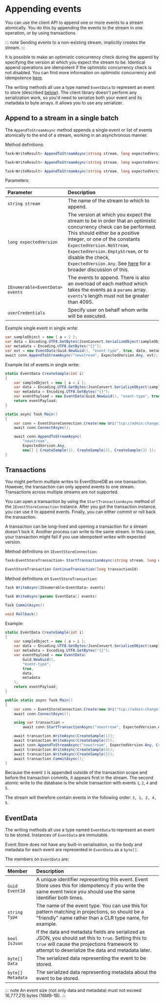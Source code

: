 # Appending events

You can use the client API to append one or more events to a stream atomically. You do this by appending the events to the stream in one operation, or by using transactions.

::: note
Sending events to a non-existing stream, implicitly creates the stream.
:::

It is possible to make an optimistic concurrency check during the append by specifying the version at which you expect the stream to be. Identical append operations are idempotent if the optimistic concurrency check is not disabled. You can find more information on optimistic concurrency and idempotence [here](optimistic-concurrency-and-idempotence.md).

The writing methods all use a type named `EventData` to represent an event to store (described [below](#eventdata)). The client library doesn't perform any serialization work, so you'd need to serialize both your event and its metadata to byte arrays. It allows you to use any serializer.

## Append to a stream in a single batch

The `AppendToStreamAsync` method appends a single event or list of events atomically to the end of a stream, working in an asynchronous manner.

Method definitions:

```csharp
Task<WriteResult> AppendToStreamAsync(string stream, long expectedVersion, params EventData[] events)
```

```csharp
Task<WriteResult> AppendToStreamAsync(string stream, long expectedVersion, UserCredentials userCredentials, params EventData[] events)
```

```csharp
Task<WriteResult> AppendToStreamAsync(string stream, long expectedVersion, IEnumerable<EventData> events)
```

Parameters:

| Parameter | Description |
| :------------------------------ | :------------- |
| `string stream` | The name of the stream to which to append. |
| `long expectedVersion` | The version at which you expect the stream to be in order that an optimistic concurrency check can be performed. This should either be a positive integer, or one of the constants `ExpectedVersion.NoStream`, `ExpectedVersion.EmptyStream`, or to disable the check, `ExpectedVersion.Any`. See [here](optimistic-concurrency-and-idempotence.md) for a broader discussion of this. |
| `IEnumerable<EventData> events` | The events to append. There is also an overload of each method which takes the events as a `params` array. `events`'s length must not be greater than 4095.|
| `userCredentials` | Specify user on behalf whom write will be executed. |

Example single event in single write:

```csharp
var sampleObject = new { a = 2 };
var data = Encoding.UTF8.GetBytes(JsonConvert.SerializeObject(sampleObject));
var metadata = Encoding.UTF8.GetBytes("{}");
var evt = new EventData(Guid.NewGuid(), "event-type", true, data, metadata);
await conn.AppendToStreamAsync("newstream", ExpectedVersion.Any, evt);
```

Example list of events in single write:

```csharp
static EventData CreateSample(int i)
{
    var sampleObject = new { a = i };
    var data = Encoding.UTF8.GetBytes(JsonConvert.SerializeObject(sampleObject));
    var metadata = Encoding.UTF8.GetBytes("{}");
    var eventPayload = new EventData(Guid.NewGuid(), "event-type", true, data, metadata);
    return eventPayload;
}

static async Task Main()
{
    var conn = EventStoreConnection.Create(new Uri("tcp://admin:changeit@localhost:1113"));
    await conn.ConnectAsync();

    await conn.AppendToStreamAsync(
        "newstream", 
        ExpectedVersion.Any, 
        new[] { CreateSample(1), CreateSample(2), CreateSample(3) });
}
```

## Transactions

You might perform multiple writes to EventStoreDB as one transaction. However, the transaction can only append events to one stream. Transactions across multiple streams are not supported.

You can open a transaction by using the `StartTransactionAsync` method of the `IEventStoreConnection` instance. After you got the transaction instance, you can use it to append events. Finally, you can either commit or roll back the transaction.

A transaction can be long-lived and opening a transaction for a stream doesn't lock it. Another process can write to the same stream. In this case, your transaction might fail if you use idempotent writes with expected version.

Method definitions on `IEventStoreConnection`:

```csharp
Task<EventStoreTransaction> StartTransactionAsync(string stream, long expectedVersion)
```

```csharp
EventStoreTransaction ContinueTransaction(long transactionId)
```

Method definitions on `EventStoreTransaction`:

```csharp
Task WriteAsync(IEnumerable<EventData> events)
```

```csharp
Task WriteAsync(params EventData[] events)
```

```csharp
Task CommitAsync()
```

```csharp
void Rollback()
```

Example:

```csharp
static EventData CreateSample(int i)
{
    var sampleObject = new { a = i };
    var data = Encoding.UTF8.GetBytes(JsonConvert.SerializeObject(sampleObject));
    var metadata = Encoding.UTF8.GetBytes("{}");
    var eventPayload = new EventData(
        Guid.NewGuid(), 
        "event-type", 
        true, 
        data, 
        metadata
    );
    return eventPayload;
}

public static async Task Main()
{
    var conn = EventStoreConnection.Create(new Uri("tcp://admin:changeit@localhost:1113"));
    await conn.ConnectAsync();

    using var transaction = 
        await conn.StartTransactionAsync("newstream", ExpectedVersion.Any);

    await transaction.WriteAsync(CreateSample(1));
    await transaction.WriteAsync(CreateSample(2));
    await conn.AppendToStreamAsync("newstream", ExpectedVersion.Any, CreateSample(3));
    await transaction.WriteAsync(CreateSample(4));
    await transaction.WriteAsync(CreateSample(5));
    await transaction.CommitAsync();
}
```

Because the event `3` is appended outside of the transaction scope and before the transaction commits, it appears first in the stream. The second atomic write to the database is the whole transaction with events `1`, `2`, `4` and `5`.

The stream will therefore contain events in the following order: `3, 1, 2, 4, 5`.

## EventData

The writing methods all use a type named `EventData` to represent an event to be stored. Instances of `EventData` are immutable.

Event Store does not have any built-in serialisation, so the body and metadata for each event are represented in `EventData` as a `byte[]`.

The members on `EventData` are:

| Member | Description |
| :---------------- | :------ |
| `Guid EventId` | A unique identifier representing this event. Event Store uses this for idempotency if you write the same event twice you should use the same identifier both times. |
| `string Type` | The name of the event type. You can use this for pattern matching in projections, so should be a "friendly" name rather than a CLR type name, for example. |
| `bool IsJson` | If the data and metadata fields are serialized as JSON, you should set this to `true`. Setting this to `true` will cause the projections framework to attempt to deserialize the data and metadata later. |
| `byte[] Data` | The serialized data representing the event to be stored. |
| `byte[] Metadata` | The serialized data representing metadata about the event to be stored. |

::: note
 An event size (not only data and metadata) must not exceed 16,777,215 bytes (16MB-1B).
:::
